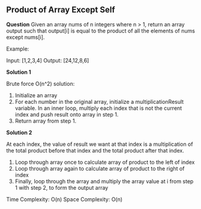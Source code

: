 <h2>Product of Array Except Self</h3>

**Question**
Given an array nums of n integers where n > 1,  return an array output such that output[i] is equal to the product of all the elements of nums except nums[i].

Example:

Input:  [1,2,3,4]
Output: [24,12,8,6]

**Solution 1**

Brute force O(n^2) solution:

1) Initialize an array
2) For each number in the original array, initialize a multiplicationResult variable. In an inner loop, multiply each index that is not the current index and push result onto array in step 1.
3) Return array from step 1.

**Solution 2**

At each index, the value of result we want at that index is a multiplication
of the total product before that index and the total product after that index.

1) Loop through array once to calculate array of product to the left of index
2) Loop through array again to calculate array of product to the right of index
3) Finally, loop through the array and multiply the array value at i from step 1 with step 2,
   to form the output array

Time Complexity: O(n)
Space Complexity: O(n)
